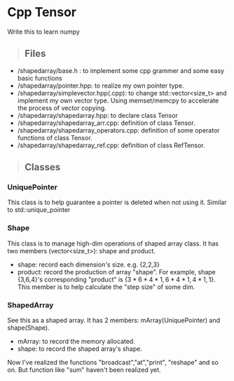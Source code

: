 # Cpp Tensor
Write this to learn numpy
>## Files
- /shapedarray/base.h : to implement some cpp grammer and some easy basic functions
- /shapedarray/pointer.hpp: to realize my own pointer type.
- /shapedarray/simplevector.hpp(.cpp): to change std::vector<size_t> and implement my own vector type. Using memset/memcpy to accelerate the process of vector copying.
- /shapedarray/shapedarray.hpp: to declare class Tensor
- /shapedarray/shapedarray_arr.cpp: definition of class Tensor.
- /shapedarray/shapedarray_operators.cpp: definition of some operator functions of class Tensor.
- /shapedarray/shapedarray_ref.cpp: definition of class RefTensor.
>## Classes
### UniquePointer
This class is to help guarantee a pointer is deleted when not using it. Similar to std::unique_pointer
### Shape
This class is to manage high-dim operations of shaped array class. It has two members (vector<size_t>): shape and product.
- shape: record each dimension's size. e.g. {2,2,3}
- product: record the production of array "shape". For example, shape {3,6,4}'s corresponding "product" is {$3*6*4*1, 6*4*1, 4*1, 1$}. This member is to help calculate the "step size" of some dim.
### ShapedArray
See this as a shaped array. It has 2 members: mArray(UniquePointer) and shape(Shape). 
- mArray: to record the memory allocated. 
- shape: to record the shaped array's shape.

Now I've realized the functions "broadcast","at","print", "reshape" and so on. But function like "sum" haven't been realized yet.  